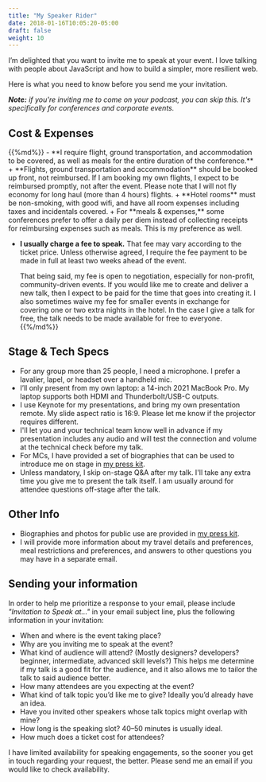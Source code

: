 ```yaml
---
title: "My Speaker Rider"
date: 2018-01-16T10:05:20-05:00
draft: false
weight: 10
---
```


I’m delighted that you want to invite me to speak at your event. I love talking with people about JavaScript and how to build a simpler, more resilient web.

Here is what you need to know before you send me your invitation.

_**Note:** if you're inviting me to come on your podcast, you can skip this. It's specifically for conferences and corporate events._

## Cost & Expenses

<div class="list-spaced">
{{%md%}}
- **I require flight, ground transportation, and accommodation to be covered, as well as meals for the entire duration of the conference.**
	+ **Flights, ground transportation and accommodation** should be booked up front, not reimbursed. If I am booking my own flights, I expect to be reimbursed promptly, not after the event. Please note that I will not fly economy for long haul (more than 4 hours) flights.
	+ **Hotel rooms** must be non-smoking, with good wifi, and have all room expenses including taxes and incidentals covered.
	+ For **meals & expenses,** some conferences prefer to offer a daily per diem instead of collecting receipts for reimbursing expenses such as meals. This is my preference as well.

- **I usually charge a fee to speak.** That fee may vary according to the ticket price. Unless otherwise agreed, I require the fee payment to be made in full at least two weeks ahead of the event.

	That being said, my fee is open to negotiation, especially for non-profit, community-driven events. If you would like me to create and deliver a new talk, then I expect to be paid for the time that goes into creating it. I also sometimes waive my fee for smaller events in exchange for covering one or two extra nights in the hotel. In the case I give a talk for free, the talk needs to be made available for free to everyone.
{{%/md%}}
</div>

## Stage & Tech Specs

- For any group more than 25 people, I need a microphone. I prefer a lavalier, lapel, or headset over a handheld mic.
- I’ll only present from my own laptop: a 14-inch 2021 MacBook Pro. My laptop supports both HDMI and Thunderbolt/USB-C outputs.
- I use Keynote for my presentations, and bring my own presentation remote. My slide aspect ratio is 16:9. Please let me know if the projector requires different.
- I'll let you and your technical team know well in advance if my presentation includes any audio and will test the connection and volume at the technical check before my talk.
- For MCs, I have provided a set of biographies that can be used to introduce me on stage in [my press kit](/press).
- Unless mandatory, I skip on-stage Q&A after my talk. I'll take any extra time you give me to present the talk itself. I am usually around for attendee questions off-stage after the talk.

## Other Info

- Biographies and photos for public use are provided in [my press kit](/press).
- I will provide more information about my travel details and preferences, meal restrictions and preferences, and answers to other questions you may have in a separate email.

## Sending your information

In order to help me prioritize a response to your email, please include _"Invitation to Speak at..."_ in your email subject line, plus the following information in your invitation:

- When and where is the event taking place?
- Why are you inviting me to speak at the event?
- What kind of audience will attend? (Mostly designers? developers? beginner, intermediate, advanced skill levels?) This helps me determine if my talk is a good fit for the audience, and it also allows me to tailor the talk to said audience better.
- How many attendees are you expecting at the event?
- What kind of talk topic you’d like me to give? Ideally you’d already have an idea.
- Have you invited other speakers whose talk topics might overlap with mine?
- How long is the speaking slot? 40–50 minutes is usually ideal.
- How much does a ticket cost for attendees?

I have limited availability for speaking engagements, so the sooner you get in touch regarding your request, the better. Please send me an email if you would like to check availability.

